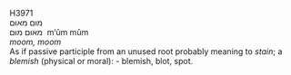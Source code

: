 <body>
  <p>H3971<br>  מוּם    מאוּם  <br> מאוּם  מוּם  ‎  m‘ûm  mûm  <br><i>moom,</i> <i>moom </i><br>As if passive participle from an unused root probably meaning to <i>stain</i>; a <i>blemish</i> (physical or moral): - blemish, blot, spot.<br></p>
 </body>